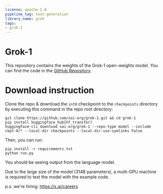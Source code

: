 ```yaml
---
license: apache-2.0
pipeline_tag: text-generation
library_name: grok
tags:
- grok-1
---
```

# Grok-1

This repository contains the weights of the Grok-1 open-weights model. You can find the code in the [GitHub Repository](https://github.com/xai-org/grok-1/tree/main).

# Download instruction
Clone the repo & download the `int8` checkpoint to the `checkpoints` directory by executing this command in the repo root directory:

```shell
git clone https://github.com/xai-org/grok-1.git && cd grok-1
pip install huggingface_hub[hf_transfer]
huggingface-cli download xai-org/grok-1 --repo-type model --include ckpt-0/* --local-dir checkpoints --local-dir-use-symlinks False
```

Then, you can run:

```shell
pip install -r requirements.txt
python run.py
```

You should be seeing output from the language model.

Due to the large size of the model (314B parameters), a multi-GPU machine is required to test the model with the example code.

p.s. we're hiring: https://x.ai/careers